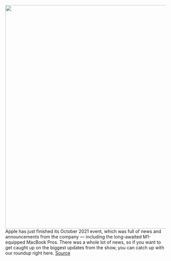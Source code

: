 <img src='https://cdn.vox-cdn.com/thumbor/vDD6iqwhPpFuiYdu5H3O5i_TjXc=/0x0:1534x862/1200x0/filters:focal(0x0:1534x862):no_upscale()/cdn.vox-cdn.com/uploads/chorus_asset/file/22936637/1Rm4aV2YiD.png' width='700px' /><br/>
Apple has just finished its October 2021 event, which was full of news and announcements from the company — including the long-awaited M1-equipped MacBook Pros. There was a whole lot of news, so if you want to get caught up on the biggest updates from the show, you can catch up with our roundup right here.
<a href='https://www.theverge.com/2021/10/18/22724306/apple-macbook-pro-event-biggest-announcements-airpods-m1-pro-max'> Source <a/>